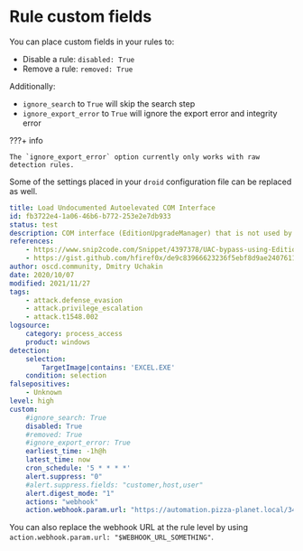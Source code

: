 # Rule custom fields

You can place custom fields in your rules to:

- Disable a rule: `disabled: True`
- Remove a rule: `removed: True`

Additionally:

- `ignore_search` to `True` will skip the search step
- `ignore_export_error` to `True` will ignore the export error and integrity error

???+ info

    The `ignore_export_error` option currently only works with raw detection rules.

Some of the settings placed in your `droid` configuration file can be replaced as well.

```yaml title="example_sigma.yml" hl_lines="25-36"
title: Load Undocumented Autoelevated COM Interface
id: fb3722e4-1a06-46b6-b772-253e2e7db933
status: test
description: COM interface (EditionUpgradeManager) that is not used by standard executables.
references:
    - https://www.snip2code.com/Snippet/4397378/UAC-bypass-using-EditionUpgradeManager-C/
    - https://gist.github.com/hfiref0x/de9c83966623236f5ebf8d9ae2407611
author: oscd.community, Dmitry Uchakin
date: 2020/10/07
modified: 2021/11/27
tags:
    - attack.defense_evasion
    - attack.privilege_escalation
    - attack.t1548.002
logsource:
    category: process_access
    product: windows
detection:
    selection:
        TargetImage|contains: 'EXCEL.EXE'
    condition: selection
falsepositives:
    - Unknown
level: high
custom:
    #ignore_search: True
    disabled: True
    #removed: True
    #ignore_export_error: True
    earliest_time: -1h@h
    latest_time: now
    cron_schedule: '5 * * * *'
    alert.suppress: "0"
    #alert.suppress.fields: "customer,host,user"
    alert.digest_mode: "1"
    actions: "webhook"
    action.webhook.param.url: "https://automation.pizza-planet.local/34432/44232"
```

You can also replace the webhook URL at the rule level by using `action.webhook.param.url: "$WEBHOOK_URL_SOMETHING"`.